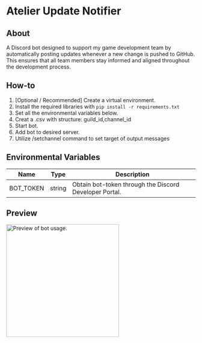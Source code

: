 # Atelier Update Notifier

## About
A Discord bot designed to support my game development team by automatically posting updates whenever a new change is pushed to GitHub. This ensures that all team members stay informed and aligned throughout the development process.

## How-to
1. [Optional / Recommended] Create a virtual environment.
2. Install the required libraries with `pip install -r requirements.txt`
3. Set all the environmental variables below.
4. Creat a .csv with structure: guild_id,channel_id
5. Start bot.
6. Add bot to desired server.
7. Utilize /setchannel command to set target of output messages

## Environmental Variables
| Name                  | Type   |  Description                                  |
|-----------------------|--------|-----------------------------------------------|
| BOT_TOKEN             | string | Obtain bot-token through the Discord Developer Portal. |

## Preview
<!-- Resize image to 500px wide -->
<img src="https://i.ibb.co/2YkcRzc2/example2.png" alt="Preview of bot usage." width="300" height="auto">
